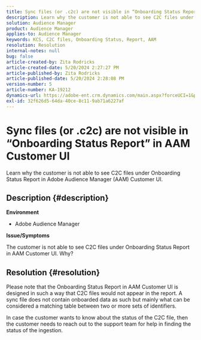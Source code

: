 ```yaml
---
title: Sync files (or .c2c) are not visible in “Onboarding Status Report” in AAM Customer UI
description: Learn why the customer is not able to see C2C files under Onboarding Status Report in Adobe Audience Manager (AAM) Customer UI.
solution: Audience Manager
product: Audience Manager
applies-to: Audience Manager
keywords: KCS, C2C files, Onboarding Status, Report, AAM
resolution: Resolution
internal-notes: null
bug: false
article-created-by: Zita Rodricks
article-created-date: 5/20/2024 2:27:27 PM
article-published-by: Zita Rodricks
article-published-date: 5/20/2024 2:28:08 PM
version-number: 5
article-number: KA-19212
dynamics-url: https://adobe-ent.crm.dynamics.com/main.aspx?forceUCI=1&pagetype=entityrecord&etn=knowledgearticle&id=6bf7190f-b516-ef11-9f8a-6045bd026dc7
exl-id: 32f626d5-64da-40ce-8c11-9ab71a6227af
---
```

# Sync files (or .c2c) are not visible in “Onboarding Status Report” in AAM Customer UI


Learn why the customer is not able to see C2C files under Onboarding Status Report in Adobe Audience Manager (AAM) Customer UI.

## Description {#description}


<b>Environment</b>

- Adobe Audience Manager

<b>Issue/Symptoms</b>

The customer is not able to see C2C files under Onboarding Status Report in AAM Customer UI. Why?


## Resolution {#resolution}


Please note that the Onboarding Status Report in AAM Customer UI is designed in such a way that C2C files would not appear in the report. A sync file does not contain onboarded data as such but mainly what can be considered a matching table between two or more sets of identifiers.

In case the customer wants to know about the status of the C2C file, then the customer needs to reach out to the support team for help in finding the status of the ingestion.
